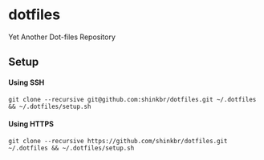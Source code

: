 # dotfiles
Yet Another Dot-files Repository

## Setup
#### Using SSH
```
git clone --recursive git@github.com:shinkbr/dotfiles.git ~/.dotfiles && ~/.dotfiles/setup.sh
```

#### Using HTTPS
```
git clone --recursive https://github.com/shinkbr/dotfiles.git ~/.dotfiles && ~/.dotfiles/setup.sh
```
